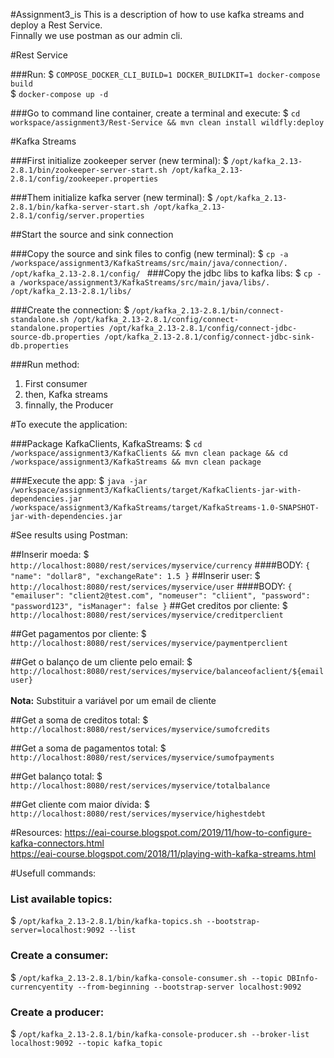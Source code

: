 #Assignment3_is
This is a description of how to use kafka streams and deploy a Rest Service. \
Finnally we use postman as our admin cli.

#Rest Service

###Run:
$ `COMPOSE_DOCKER_CLI_BUILD=1 DOCKER_BUILDKIT=1 docker-compose build` <br>
$ `docker-compose up -d `

###Go to command line container, create a terminal and execute:
$ `cd workspace/assignment3/Rest-Service && mvn clean install wildfly:deploy`

#Kafka Streams

###First initialize zookeeper server (new terminal):
$ `/opt/kafka_2.13-2.8.1/bin/zookeeper-server-start.sh /opt/kafka_2.13-2.8.1/config/zookeeper.properties`

###Them initialize kafka server (new terminal):
$ `/opt/kafka_2.13-2.8.1/bin/kafka-server-start.sh /opt/kafka_2.13-2.8.1/config/server.properties`

##Start the source and sink connection

###Copy the source and sink files to config (new terminal):
$ `cp -a /workspace/assignment3/KafkaStreams/src/main/java/connection/. /opt/kafka_2.13-2.8.1/config/
`
###Copy the jdbc libs to kafka libs:
$ `cp -a /workspace/assignment3/KafkaStreams/src/main/java/libs/. /opt/kafka_2.13-2.8.1/libs/
`

###Create the connection:
$ `/opt/kafka_2.13-2.8.1/bin/connect-standalone.sh /opt/kafka_2.13-2.8.1/config/connect-standalone.properties /opt/kafka_2.13-2.8.1/config/connect-jdbc-source-db.properties /opt/kafka_2.13-2.8.1/config/connect-jdbc-sink-db.properties`

###Run method:

1. First consumer
2. then, Kafka streams
3. finnally, the Producer

#To execute the application:

###Package KafkaClients, KafkaStreams:
$ `cd /workspace/assignment3/KafkaClients && mvn clean package && cd /workspace/assignment3/KafkaStreams && mvn clean package`

###Execute the app:
$ `java -jar /workspace/assignment3/KafkaClients/target/KafkaClients-jar-with-dependencies.jar /workspace/assignment3/KafkaStreams/target/KafkaStreams-1.0-SNAPSHOT-jar-with-dependencies.jar`

#See results using Postman:

##Inserir moeda:
$ `http://localhost:8080/rest/services/myservice/currency`
####BODY:
`{
"name": "dollar8",
"exchangeRate": 1.5
}`
##Inserir user:
$ `http://localhost:8080/rest/services/myservice/user`
####BODY:
`{
"emailuser": "client2@test.com",
"nomeuser": "cliient",
"password": "password123",
"isManager": false
}`
##Get creditos por cliente:
$ `http://localhost:8080/rest/services/myservice/creditperclient`

##Get pagamentos por cliente:
$ `http://localhost:8080/rest/services/myservice/paymentperclient`

##Get o balanço de um cliente pelo email:
$ `http://localhost:8080/rest/services/myservice/balanceofaclient/${emailuser}` \
\
**Nota:** Substituir a variável por um email de cliente

##Get a soma de creditos total:
$ `http://localhost:8080/rest/services/myservice/sumofcredits`

##Get a soma de pagamentos total:
$ `http://localhost:8080/rest/services/myservice/sumofpayments`

##Get balanço total:
$ `http://localhost:8080/rest/services/myservice/totalbalance`

##Get cliente com maior dívida:
$ `http://localhost:8080/rest/services/myservice/highestdebt`

#Resources:
https://eai-course.blogspot.com/2019/11/how-to-configure-kafka-connectors.html <br>
https://eai-course.blogspot.com/2018/11/playing-with-kafka-streams.html

#Usefull commands:
### List available topics:  
$ `/opt/kafka_2.13-2.8.1/bin/kafka-topics.sh --bootstrap-server=localhost:9092 --list`

### Create a consumer:
$ `/opt/kafka_2.13-2.8.1/bin/kafka-console-consumer.sh --topic DBInfo-currencyentity --from-beginning --bootstrap-server localhost:9092`

### Create a producer:
$ `/opt/kafka_2.13-2.8.1/bin/kafka-console-producer.sh --broker-list localhost:9092 --topic kafka_topic`